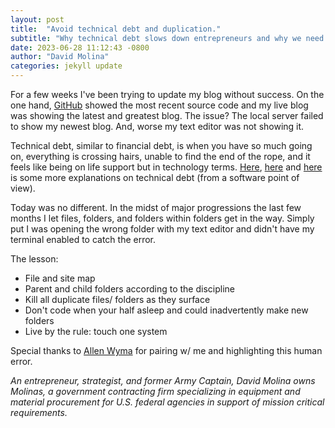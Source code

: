 ```yaml
---
layout: post
title:  "Avoid technical debt and duplication."
subtitle: "Why technical debt slows down entrepreneurs and why we need to kill duplication."
date: 2023-06-28 11:12:43 -0800
author: "David Molina"
categories: jekyll update
---
```


For a few weeks I've been trying to update my blog without success. On the one hand, [GitHub](https://github.com/davidmolina/) showed the most recent source code and my live blog was showing the latest and greatest blog. The issue? The local server failed to show my newest blog. And, worse my text editor was not showing it.

Technical debt, similar to financial debt, is when you have so much going on, everything is crossing hairs, unable to find the end of the rope, and it feels like being on life support but in technology terms. [Here](https://asana.com/resources/technical-debt), [here](https://www.atlassian.com/agile/software-development/technical-debt) and [here](http://c2.com/doc/oopsla92.html) is some more explanations on technical debt (from a software point of view).

Today was no different. In the midst of major progressions the last few months I let files, folders, and folders within folders get in the way. Simply put I was opening the wrong folder with my text editor and didn't have my terminal enabled to catch the error.

The lesson:
- File and site map
- Parent and child folders according to the discipline
- Kill all duplicate files/ folders as they surface
- Don't code when your half asleep and could inadvertently make new folders
- Live by the rule: touch one system

Special thanks to [Allen Wyma](https://softwareengineeringdaily.com/2021/05/29/flutter-native-web-and-mobile-app-development-with-allen-wyma/) for pairing w/ me and highlighting this human error.

*An entrepreneur, strategist, and former Army Captain, David Molina owns Molinas, a government contracting firm specializing in equipment and material procurement for U.S. federal agencies in support of mission critical requirements.*
